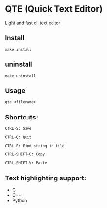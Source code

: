 # QTE (Quick Text Editor)

Light and fast cli text editor

## Install

    make install

## uninstall
    
    make uninstall

## Usage
    
    qte <filename>

## Shortcuts:

    CTRL-S: Save

    CTRL-Q: Quit

    CTRL-F: Find string in file

    CTRL-SHIFT-C: Copy

    CTRL-SHIFT-V: Paste

## Text highlighting support:
- C
- C++
- Python